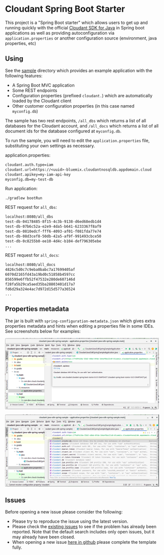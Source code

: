 # Cloudant Spring Boot Starter

This project is a "Spring Boot starter" which allows users to get up and running quickly with the official
[Cloudant SDK for Java](https://github.com/IBM/cloudant-java-sdk) in Spring boot applications as well
as providing autoconfiguration via `application.properties` or another configuration source (environment, java properties, etc)

## Using

See the [sample](sample) directory which provides an example application with the following features:

- A Spring Boot MVC application
- Some REST endpoints
- Configuration properties (prefixed `cloudant.`) which are automatically loaded by the Cloudant client
- Other customer configuration properties (in this case named `myconfig.db`)

The sample has two rest endpoints, `/all_dbs` which returns a list of all databases for the Cloudant account, and
`/all_docs` which returns a list of all document ids for the database configured at `myconfig.db`.

To run the sample, you will need to edit the `application.properties` file, substituting your own settings as necessary.

application.properties:
```properties
cloudant.auth.type=iam
cloudant.url=https://<uuid>-bluemix.cloudantnosqldb.appdomain.cloud
cloudant.apikey=my-iam-api-key
myconfig.db=my-test-db
```

Run application:

```shell
./gradlew bootRun
```

REST request for `all_dbs`:
```shell
localhost:8080/all_dbs
test-db-04178485-8f15-4c3b-9138-d6ed68edb1d4
test-db-07b6c52a-e2e9-4da5-b641-6233367f8af9
test-db-0810edcf-fff6-4093-af01-f081fda77e74
test-db-08d3cef8-50db-42a5-af9f-991493cbce50
test-db-0c8255b0-ee10-4d4c-b104-def796305ebe
...
```

REST request for `all_docs`:
```shell
localhost:8080/all_docs
4826c5d0c7c9eba0babc7a17699405af
6070d2165fd43a19bd0c51858b4597cc
856599e6ffb52f47532e280de607146d
f28fa5b29ca5aed35ba28803401d17a7
fd6d29a324e4ac7d972d15d577a36524
...
```

## Properties metadata

The jar is built with `spring-configuration-metadata.json` which gives extra properties metadata and hints
when editing a properties file in some IDEs. See screenshots below for examples:

![](Screenshot%20from%202022-06-29%2012-26-27.png)

![](Screenshot%20from%202022-06-29%2012-27-38.png)

## Issues

Before opening a new issue please consider the following:
* Please try to reproduce the issue using the latest version.
* Please check the [existing issues](/issues)
to see if the problem has already been reported. Note that the default search
includes only open issues, but it may already have been closed.
* When opening a new issue [here in github](/issues) please complete the template fully.
